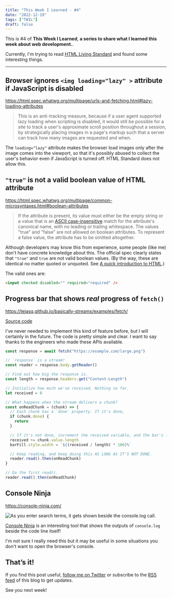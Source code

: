 ```yaml
---
title: "This Week I Learned - #4"
date: "2022-12-19"
tags: ["TWIL"]
draft: false
---
```


This is #4 of **This Week I Learned**, **a series to share what I learned this week about web development.**.

Currently, I'm trying to read [HTML Living Standard](https://html.spec.whatwg.org/multipage/) and found some interesting things.

---

## Browser ignores `<img loading="lazy" >` attribute if JavaScript is disabled

https://html.spec.whatwg.org/multipage/urls-and-fetching.html#lazy-loading-attributes

> This is an anti-tracking measure, because if a user agent supported lazy loading when scripting is disabled, it would still be possible for a site to track a user's approximate scroll position throughout a session, by strategically placing images in a page's markup such that a server can track how many images are requested and when.

The `loading="lazy"` attribute makes the browser load images only after the image comes into the viewport, so that it's possibly abused to collect the user's behavior even if JavaScript is turned off. HTML Standard does not allow this.

## `"true"` is not a valid boolean value of HTML attribute

https://html.spec.whatwg.org/multipage/common-microsyntaxes.html#boolean-attributes

> If the attribute is present, its value must either be the empty string or a value that is an [ASCII case-insensitive](https://infra.spec.whatwg.org/#ascii-case-insensitive) match for the attribute's canonical name, with no leading or trailing whitespace.
> The values "true" and "false" are not allowed on boolean attributes. To represent a false value, the attribute has to be omitted altogether.

Although developers may know this from experience, some people (like me) don't have concrete knowledge about this. The official spec clearly states that `"true"` and `true` are not valid boolean values. (By the way, these are identical no matter quoted or unquoted. See [A quick introduction to HTML](https://html.spec.whatwg.org/multipage/introduction.html#a-quick-introduction-to-html).)

The valid ones are:

```html
<input checked disabled="" required="required" />
```

## Progress bar that shows _real_ progress of `fetch()`

https://tejasq.github.io/basically-streams/examples/fetch/

[Source code](https://github.com/TejasQ/basically-streams/blob/master/examples/fetch/index.js)

I've never needed to implement this kind of feature before, but I will certainly in the future. The code is pretty simple and clear. I want to say thanks to the engineers who made these APIs available.

```javascript
const response = await fetch("https://example.com/large.png")

// `response` is a stream!
const reader = response.body.getReader()

// Find out how big the response is.
const length = response.headers.get("Content-Length")

// Initialize how much we've received. Nothing so far.
let received = 0

// What happens when the stream delivers a chunk?
const onReadChunk = (chunk) => {
  // Each chunk has a `done` property. If it's done,
  if (chunk.done) {
    return
  }

  // If it's not done, increment the received variable, and the bar's fill.
  received += chunk.value.length
  barFill.style.width = `${(received / length) * 100}%`

  // Keep reading, and keep doing this AS LONG AS IT'S NOT DONE.
  reader.read().then(onReadChunk)
}

// Do the first read().
reader.read().then(onReadChunk)
```

## Console Ninja

https://console-ninja.com/

![As you enter search terms, it gets shown beside the console.log call.](https://res.craft.do/user/full/a9f7c306-6079-e5df-ecdf-04a17e918d0c/doc/164E16B0-148F-4832-AFE9-3A4CC21D8ACB/6B0650E4-2C47-4017-990F-94DB65AB517E_2/YkZ5SfWpqoF4MWz2pAugGRAOlggE7jx8f7Hp0YqgaBcz/AnimatedImage.gif)

[Console Ninja](https://console-ninja.com/) is an interesting tool that shows the outputs of `console.log` beside the code line itself!

I'm not sure I really need this but it may be useful in some situations you don't want to open the browser's console.

## That’s it!

If you find this post useful, [follow me on Twitter](https://twitter.com/MatsuraYuma) or subscribe to the [RSS feed](https://rubiq.vercel.app/feed.xml) of this blog to get updates.

See you next week!
